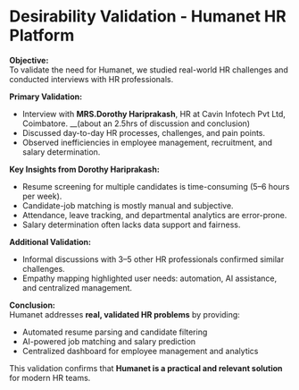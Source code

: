 # Desirability Validation - Humanet HR Platform

**Objective:**  
To validate the need for Humanet, we studied real-world HR challenges and conducted interviews with HR professionals.

**Primary Validation:**  
- Interview with **MRS.Dorothy Hariprakash**, HR at Cavin Infotech Pvt Ltd, Coimbatore. __(about an 2.5hrs of discussion and conclusion)
- Discussed day-to-day HR processes, challenges, and pain points.  
- Observed inefficiencies in employee management, recruitment, and salary determination.

**Key Insights from Dorothy Hariprakash:**
- Resume screening for multiple candidates is time-consuming (5–6 hours per week).  
- Candidate-job matching is mostly manual and subjective.  
- Attendance, leave tracking, and departmental analytics are error-prone.  
- Salary determination often lacks data support and fairness.

**Additional Validation:**  
- Informal discussions with 3–5 other HR professionals confirmed similar challenges.  
- Empathy mapping highlighted user needs: automation, AI assistance, and centralized management.

**Conclusion:**  
Humanet addresses **real, validated HR problems** by providing:  
- Automated resume parsing and candidate filtering  
- AI-powered job matching and salary prediction  
- Centralized dashboard for employee management and analytics

This validation confirms that **Humanet is a practical and relevant solution** for modern HR teams.
